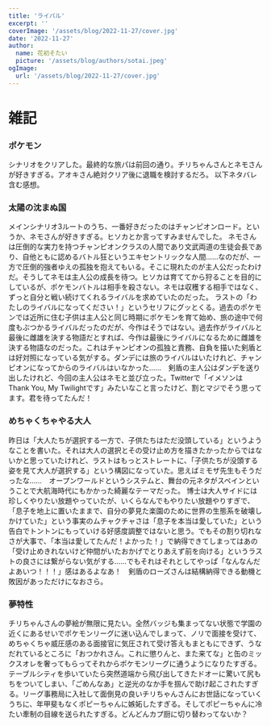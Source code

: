 ```yaml
---
title: 'ライバル'
excerpt: ''
coverImage: '/assets/blog/2022-11-27/cover.jpg'
date: '2022-11-27'
author:
  name: 花初そたい
  picture: '/assets/blog/authors/sotai.jpeg'
ogImage:
  url: '/assets/blog/2022-11-27/cover.jpg'
---
```

# 雑記

### ポケモン
シナリオをクリアした。最終的な旅パは前回の通り。チリちゃんさんとネモさんが好きすぎる。アオキさん絶対クリア後に退職を検討するだろ。
以下ネタバレ含む感想。

### 太陽の沈まぬ国
メインシナリオ3ルートのうち、一番好きだったのはチャンピオンロード。というか、ネモさんが好きすぎる。ヒソカとか言ってすみませんでした。
ネモさんは圧倒的な実力を持つチャンピオンクラスの人間であり文武両道の生徒会長であり、自他ともに認めるバトル狂というエキセントリックな人間……なのだが、一方で圧倒的強者ゆえの孤独を抱えてもいる。そこに現れたのが主人公だったわけだ。そうしてネモは主人公の成長を待つ。ヒソカは育ててから狩ることを目的にしているが、ポケモンバトルは相手を殺さない。ネモは収穫する相手ではなく、ずっと自分と戦い続けてくれるライバルを求めていたのだった。
ラストの「わたしのライバルになってください！」というセリフにグッとくる。過去のポケモンでは近所に住む子供は主人公と同じ時期にポケモンを育て始め、旅の途中で何度もぶつかるライバルだったのだが、今作はそうではない。過去作がライバルと最後に雌雄を決する物語だとすれば、今作は最後にライバルになるために雌雄を決する物語なのだった。これはチャンピオンの孤独と責務、自負を描いた剣盾とは好対照になっている気がする。ダンデには旅のライバルはいたけれど、チャンピオンになってからのライバルはいなかった……　剣盾の主人公はダンデを送り出したけれど、今回の主人公はネモと並び立った。Twitterで「イメソンはThank You, My Twilightです」みたいなこと言ったけど、割とマジでそう思ってます。君を待ってたんだ！

### めちゃくちゃやる大人
昨日は「大人たちが選択する一方で、子供たちはただ没頭している」というようなことを書いた。それは大人の選択とその受け止め方を描きたかったからではないかと思っていたけれど、ラストはもっとストレートに、「子供たちが没頭する姿を見て大人が選択する」という構図になっていた。思えばミモザ先生もそうだったな……　オープンワールドというシステムと、舞台の元ネタがスペインということで大航海時代にもかかった綺麗なテーマだった。
博士は大人サイドには珍しくやりたい放題やっていたが、いくらなんでもやりたい放題やりすぎで、「息子を地上に置いたままで、自分の夢見た楽園のために世界の生態系を破壊しかけていた」という事実のムチャクチャさは「息子を本当は愛していた」という告白でトントンにもっていける好感度調整ではないと思う。でもその割り切れなさが大事で、「本当は愛してたんだ！よかった！」で納得できてしまってはあの「受け止めきれないけど仲間がいたおかげでとりあえず前を向ける」というラストの良さには繋がらない気がする……でもそれはそれとしてやっぱ「なんなんだよあいつ！！！」感はあるよなあ！　剣盾のローズさんは結構納得できる動機と敗因があっただけになおさら。

### 夢特性
チリちゃんさんの夢絵が無限に見たい。全然バッジも集まってない状態で学園の近くにあるせいでポケモンリーグに迷い込んでしまって、ノリで面接を受けて、めちゃくちゃ威圧感のある面接官に気圧されて受け答えもまともにできず、うなだれているところに「おつかれさん。これに懲りんと、また来てな」と缶のミックスオレを奢ってもらってそれからポケモンリーグに通うようになりたすぎる。テーブルシティを歩いていたら突然道端から飛び出してきたドオーに驚いて尻もちをついてしまい、「ごめんなあ」と逆光のなか手を掴んで助け起こされたすぎる。リーグ事務局に入社して面倒見の良いチリちゃんさんにお世話になっていくうちに、年甲斐もなくポピーちゃんに嫉妬したすぎる。そしてポピーちゃんに冷たい牽制の目線を送られたすぎる。どんどんカプ厨に切り替わってないか？